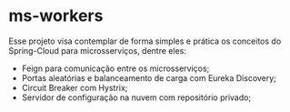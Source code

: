 # ms-workers

Esse projeto visa contemplar de forma simples e prática os conceitos do Spring-Cloud para microsserviços, dentre eles:

* Feign para comunicação entre os microsserviços;
* Portas aleatórias e balanceamento de carga com Eureka Discovery;
* Circuit Breaker com Hystrix;
* Servidor de configuração na nuvem com repositório privado;
